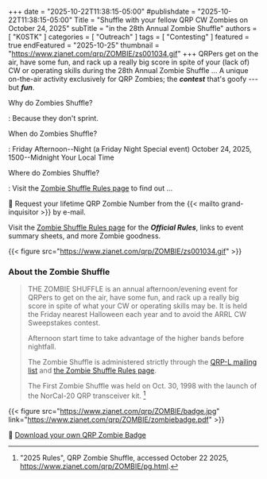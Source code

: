 +++
date = "2025-10-22T11:38:15-05:00"
#publishdate = "2025-10-22T11:38:15-05:00"
Title = "Shuffle with your fellow QRP CW Zombies on October 24, 2025"
subTitle = "in the 28th Annual Zombie Shuffle"
authors = [ "K0STK" ]
categories = [ "Outreach" ]
tags = [ "Contesting" ]
featured = true 
endFeatured = "2025-10-25"
thumbnail = "https://www.zianet.com/qrp/ZOMBIE/zs001034.gif"
+++
QRPers get on the air, have some fun, and rack up a really big score in
spite of your (lack of) CW or operating skills during the 28th Annual Zombie
Shuffle ... A unique on-the-air activity exclusively for QRP Zombies;
the ***contest*** that's goofy --- but ***fun***.
<!--more-->

Why do Zombies Shuffle?

: Because they don't sprint.

When do Zombies Shuffle?

: Friday Afternoon--Night (a Friday Night Special event) October 24,
2025, 1500--Midnight Your Local Time

Where do Zombies Shuffle?

: Visit the [Zombie Shuffle Rules page][site] to find out ...

:zombie: Request your lifetime QRP Zombie Number from the {{< mailto grand-inquisitor >}} by e-mail.

Visit the [Zombie Shuffle Rules page][site] for the ***Official Rules***, links to event summary sheets, and more Zombie goodness.

{{< figure src="https://www.zianet.com/qrp/ZOMBIE/zs001034.gif" >}}

### About the Zombie Shuffle

>THE ZOMBIE SHUFFLE is an annual afternoon/evening event for QRPers to
>get on the air, have some fun, and rack up a really big score in spite
>of what your CW or operating skills may be. It is held the Friday
>nearest Halloween each year and to avoid the ARRL CW Sweepstakes
>contest.
>
>Afternoon start time to take advantage of the higher bands before
>nightfall.
>
>The Zombie Shuffle is administered strictly through the [QRP-L mailing
>list][list] and [the Zombie Shuffle Rules page][site].
>
>The First Zombie Shuffle was held on Oct. 30, 1998 with the launch of
>the NorCal-20 QRP transceiver kit. [^1]

[^1]: "2025 Rules", QRP Zombie Shuffle, accessed October 22 2025, https://www.zianet.com/qrp/ZOMBIE/pg.html.


{{< figure src="https://www.zianet.com/qrp/ZOMBIE/badge.jpg" link="https://www.zianet.com/qrp/ZOMBIE/zombiebadge.pdf" >}}

:zombie: [Download your own QRP Zombie Badge][badge]

[list]: https://mailman.qth.net/mailman/listinfo/qrp-l
[site]: https://www.zianet.com/qrp/ZOMBIE/pg.html
[badge]: https://www.zianet.com/qrp/ZOMBIE/zombiebadge.pdf
